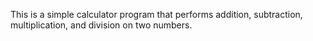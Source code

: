 This is a simple calculator program that performs addition, subtraction, multiplication, and division on two numbers.


